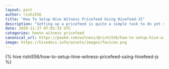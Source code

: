 ```yaml
---
layout: post
author: rishi556
title: "How To Setup Hive Witness Pricefeed Using Hivefeed-JS"
description: "Setting up a pricefeed is quite a simple task to do yet so many witnesses don't do it. I use it as one of my basic qualifiers on who I'll vote for a witness(if yours isn't updated in 3.5 days, no chance of getting my witness vote). It's a very basic thing to do and its just a quick and easy way to see how much a witness is paying attention to their own witness."
date: 2020-11-27 07:01:33 UTC
categories: howto witness pricefeed
canonical_url: https://peakd.com/witness/@rishi556/how-to-setup-hive-witness-pricefeed-using-hivefeed-js
image: https://hivedocs.info/assets/images/favicon.png
---
```

{% hive rishi556/how-to-setup-hive-witness-pricefeed-using-hivefeed-js %}
